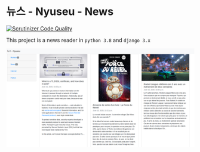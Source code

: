 # 뉴스 - Nyuseu - News

[![Scrutinizer Code Quality](https://scrutinizer-ci.com/g/foxmask/nyuseu/badges/quality-score.png?b=master)](https://scrutinizer-ci.com/g/foxmask/nyuseu/?branch=master)


This project is a news reader in `python 3.8` and `django 3.x`

![Main page](https://github.com/foxmask/nyuseu/raw/master/nyuseu/doc/screenshot.png)